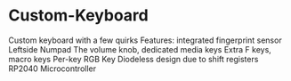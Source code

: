 # Custom-Keyboard
 Custom keyboard with a few quirks
 Features:
 integrated fingerprint sensor
 Leftside Numpad
 The volume knob, dedicated media keys
 Extra F keys, macro keys
 Per-key RGB Key
 Diodeless design due to shift registers
 RP2040 Microcontroller
